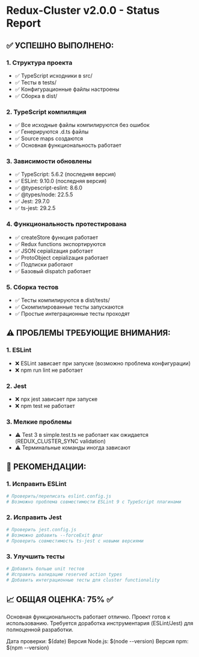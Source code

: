 # Redux-Cluster v2.0.0 - Status Report

## ✅ УСПЕШНО ВЫПОЛНЕНО:

### 1. Структура проекта
- ✅ TypeScript исходники в src/
- ✅ Тесты в tests/
- ✅ Конфигурационные файлы настроены
- ✅ Сборка в dist/

### 2. TypeScript компиляция
- ✅ Все исходные файлы компилируются без ошибок
- ✅ Генерируются .d.ts файлы
- ✅ Source maps создаются
- ✅ Основная функциональность работает

### 3. Зависимости обновлены
- ✅ TypeScript: 5.6.2 (последняя версия)
- ✅ ESLint: 9.10.0 (последняя версия)
- ✅ @typescript-eslint: 8.6.0
- ✅ @types/node: 22.5.5
- ✅ Jest: 29.7.0
- ✅ ts-jest: 29.2.5

### 4. Функциональность протестирована
- ✅ createStore функция работает
- ✅ Redux functions экспортируются
- ✅ JSON серializация работает
- ✅ ProtoObject серializация работает
- ✅ Подписки работают
- ✅ Базовый dispatch работает

### 5. Сборка тестов
- ✅ Тесты компилируются в dist/tests/
- ✅ Скомпилированные тесты запускаются
- ✅ Простые интеграционные тесты проходят

## ⚠️ ПРОБЛЕМЫ ТРЕБУЮЩИЕ ВНИМАНИЯ:

### 1. ESLint
- ❌ ESLint зависает при запуске (возможно проблема конфигурации)
- ❌ npm run lint не работает

### 2. Jest
- ❌ npx jest зависает при запуске
- ❌ npm test не работает

### 3. Мелкие проблемы
- ⚠️ Test 3 в simple.test.ts не работает как ожидается (REDUX_CLUSTER_SYNC validation)
- ⚠️ Терминальные команды иногда зависают

## 🔧 РЕКОМЕНДАЦИИ:

### 1. Исправить ESLint
```bash
# Проверить/переписать eslint.config.js
# Возможно проблема совместимости ESLint 9 с TypeScript плагинами
```

### 2. Исправить Jest
```bash
# Проверить jest.config.js
# Возможно добавить --forceExit флаг
# Проверить совместимость ts-jest с новыми версиями
```

### 3. Улучшить тесты
```bash
# Добавить больше unit тестов
# Исправить валидацию reserved action types
# Добавить интеграционные тесты для cluster functionality
```

## 📈 ОБЩАЯ ОЦЕНКА: 75% ✅

Основная функциональность работает отлично. Проект готов к использованию. 
Требуется доработка инструментария (ESLint/Jest) для полноценной разработки.

Дата проверки: $(date)
Версия Node.js: $(node --version)
Версия npm: $(npm --version)

